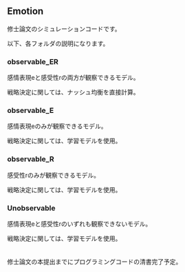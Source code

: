 ## Emotion
修士論文のシミュレーションコードです。</p>
以下、各フォルダの説明になります。

### observable_ER
感情表現eと感受性rの両方が観察できるモデル。</p>
戦略決定に関しては、ナッシュ均衡を直接計算。

### observable_E
感情表現eのみが観察できるモデル。</p>
戦略決定に関しては、学習モデルを使用。

### observable_R
感受性rのみが観察できるモデル。</p>
戦略決定に関しては、学習モデルを使用。

### Unobservable
感情表現eと感受性rのいずれも観察できないモデル。</p>
戦略決定に関しては、学習モデルを使用。
<br> 
<br> 
<br> 
修士論文の本提出までにプログラミングコードの清書完了予定。
